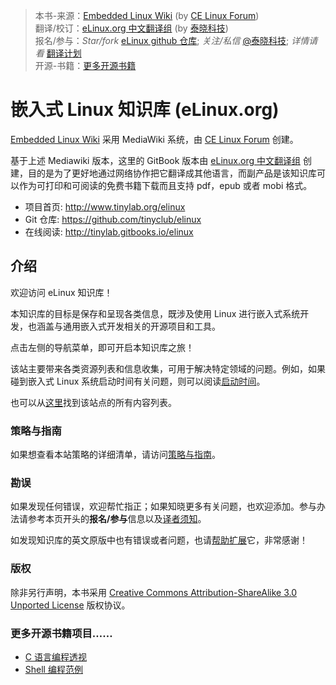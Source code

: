 > 本书-来源：[Embedded Linux Wiki](http://elinux.org) (by [CE Linux Forum](http://www.celinuxforum.org))<br>
> 翻译/校订：[eLinux.org 中文翻译组](http://www.tinylab.org/elinux) (by [泰晓科技](http://tinylab.org))<br>
> 报名/参与：*Star/fork* [eLinux github 仓库](https://github.com/tinyclub/elinux); *关注/私信* [@泰晓科技](http://weibo.com/tinylaborg); *详情请看* [翻译计划](http://www.tinylab.org/elinux) <br>
> 开源-书籍：[更多开源书籍](#more)

# 嵌入式 Linux 知识库 (eLinux.org)

[Embedded Linux Wiki](http://elinux.org) 采用 MediaWiki 系统，由 [CE Linux Forum](http://www.celinuxforum.org/) 创建。

基于上述 Mediawiki 版本，这里的 GitBook 版本由 [eLinux.org 中文翻译组](http://www.tinylab.org/elinux) 创建，目的是为了更好地通过网络协作把它翻译成其他语言，而副产品是该知识库可以作为可打印和可阅读的免费书籍下载而且支持 pdf，epub 或者 mobi 格式。

-   项目首页: <http://www.tinylab.org/elinux>
-   Git 仓库: <https://github.com/tinyclub/elinux>
-   在线阅读: <http://tinylab.gitbooks.io/elinux>

## 介绍

欢迎访问 eLinux 知识库！

本知识库的目标是保存和呈现各类信息，既涉及使用 Linux 进行嵌入式系统开发，也涵盖与通用嵌入式开发相关的开源项目和工具。

点击左侧的导航菜单，即可开启本知识库之旅！

该站主要带来各类资源列表和信息收集，可用于解决特定领域的问题。例如，如果碰到嵌入式 Linux 系统启动时间有关问题，则可以阅读[启动时间](dev_portals/Boot_Time/Boot_Time.md)。

也可以从[这里](http://elinux.org/Special:AllPages)找到该站点的所有内容列表。

### 策略与指南

如果想查看本站策略的详细清单，请访问[策略与指南](http://elinux.org/ELinuxWiki:Policies_%26_Guidelines)。

### 勘误

如果发现任何错误，欢迎帮忙指正；如果知晓更多有关问题，也欢迎添加。参与办法请参考本页开头的**报名/参与**信息以及[译者须知](doc/README.md)。

如发现知识库的英文原版中也有错误或者问题，也请[帮助扩展](http://elinux.org/Volunteer_editor_tasks)它，非常感谢！

### 版权

除非另行声明，本书采用 [Creative Commons Attribution-ShareAlike 3.0 Unported License](http://creativecommons.org/licenses/by-sa/3.0/) 版权协议。

### 更多开源书籍项目……

* [C 语言编程透视](http://tinylab.gitbooks.io/cbook/)
* [Shell 编程范例](http://tinylab.gitbooks.io/shellbook/)
